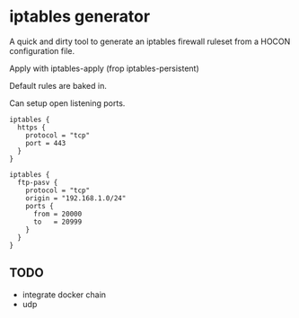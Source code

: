 # iptables generator

A quick and dirty tool to generate an iptables firewall ruleset from
a HOCON configuration file.

Apply with iptables-apply (frop iptables-persistent)

Default rules are baked in.

Can setup open listening ports.

```
iptables {
  https {
    protocol = "tcp"
    port = 443
  }
}
```

```
iptables {
  ftp-pasv {
    protocol = "tcp"
    origin = "192.168.1.0/24"
    ports {
      from = 20000
      to   = 20999
    }
  }
}
```
  
## TODO

* integrate docker chain
* udp
